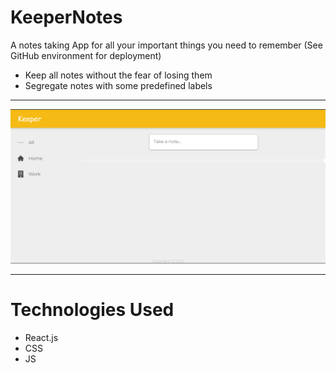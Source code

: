 # KeeperNotes 
A notes taking App for all your important things you need to remember (See GitHub environment for deployment)

* Keep all notes without the fear of losing them 
* Segregate notes with some predefined labels

***************************
![KeeperImage](./images/appSS.png)

****************************
# Technologies Used
* React.js
* CSS
* JS
